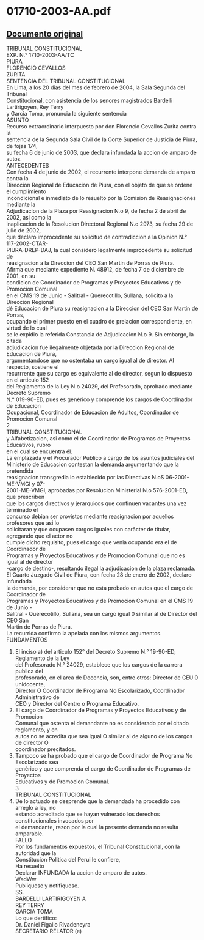 
01710-2003-AA.pdf
=================
  
[Documento original](https://tc.gob.pe/jurisprudencia/2004/01710-2003-AA.pdf)  
---  
TRIBUNAL CONSTITUCIONAL  
EXP. N.° 1710-2003-AA/TC  
PIURA  
FLORENCIO CEVALLOS  
ZURITA  
SENTENCIA DEL TRIBUNAL CONSTITUCIONAL  
En Lima, a los 20 dias del mes de febrero de 2004, la Sala Segunda del Tribunal  
Constitucional, con asistencia de los senores magistrados Bardelli Lartirigoyen, Rey Terry  
y Garcia Toma, pronuncia la siguiente sentencia  
ASUNTO  
Recurso extraordinario interpuesto por don Florencio Cevallos Zurita contra la  
sentencia de la Segunda Sala Civil de la Corte Superior de Justicia de Piura, de fojas 174,  
su fecha 6 de junio de 2003, que declara infundada la accion de amparo de autos.  
ANTECEDENTES  
Con fecha 4 de junio de 2002, el recurrente interpone demanda de amparo contra la  
Direccion Regional de Educacion de Piura, con el objeto de que se ordene el cumplimiento  
incondicional e inmediato de lo resuelto por la Comision de Reasignaciones mediante la  
Adjudicacion de la Plaza por Reasignacion N.o 9, de fecha 2 de abril de 2002, asi como la  
inaplicacion de la Resolucion Directoral Regional N.o 2973, su fecha 29 de julio de 2002,  
que declaro improcedente su solicitud de contradiccion a la Opinion N.° 117-2002-CTAR-  
PIURA-DREP-DAJ, la cual considero legalmente improcedente su solicitud de  
reasignacion a la Direccion del CEO San Martin de Porras de Piura.  
Afirma que mediante expediente N. 48912, de fecha 7 de diciembre de 2001, en su  
condicion de Coordinador de Programas y Proyectos Educativos y de Promocion Comunal  
en el CMS 19 de Junio - Salitral - Querecotillo, Sullana, solicito a la Direccion Regional  
dé Educacion de Piura su reasignacion a la Direccion del CEO San Martin de Porras,  
ocupando el primer puesto en el cuadro de prelacion correspondiente, en virtud de lo cual  
se le expidio la referida Constancia de Adjudicacion N.o 9. Sin embargo, la citada  
adjudicacion fue ilegalmente objetada por la Direccion Regional de Educacion de Piura,  
argumentandose que no ostentaba un cargo igual al de director. Al respecto, sostiene el  
recurrrente que su cargo es equivalente al de director, segun lo dispuesto en el articulo 152  
del Reglamento de la Ley N.o 24029, del Profesorado, aprobado mediante Decreto Supremo  
N.° 019-90-ED, pues es genérico y comprende los cargos de Coordinador de Educacion  
Ocupacional, Coordinador de Educacion de Adultos, Coordinador de Promocion Comunal  
2  
TRIBUNAL CONSTITUCIONAL  
y Alfabetizacion, asi como el de Coordinador de Programas de Proyectos Educativos, rubro  
en el cual se encuentra él.  
La emplazada y el Procurador Publico a cargo de los asuntos judiciales del  
Ministerio de Educacion contestan la demanda argumentando que la pretendida  
reasignacion transgredia lo establecido por las Directivas N.oS 06-2001-ME-VMGI y 07-  
2001-ME-VMGI, aprobadas por Resolucion Ministerial N.o 576-2001-ED, que prescriben  
que los cargos directivos y jerarquicos que continuen vacantes una vez terminado el  
concurso debian ser provistos mediante reasignacion por aquellos profesores que asi lo  
solicitaran y que ocupasen cargos iguales con carâcter de titular, agregando que el actor no  
cumple dicho requisito, pues el cargo que venia ocupando era el de Coordinador de  
Programas y Proyectos Educativos y de Promocion Comunal que no es igual al de director  
-cargo de destino-, resultando ilegal la adjudicacion de la plaza reclamada.  
El Cuarto Juzgado Civil de Piura, con fecha 28 de enero de 2002, declaro infundada  
la demanda, por considerar que no esta probado en autos que el cargo de Coordinador de  
Programas y Proyectos Educativos y de Promocion Comunal en el CMS 19 de Junio -  
Salitral - Querecotillo, Sullana, sea un cargo igual 0 similar al de Director del CEO San  
Martin de Porras de Piura.  
La recurrida confirmo la apelada con los mismos argumentos.  
FUNDAMENTOS  
1. El inciso a) del articulo 152° del Decreto Supremo N.° 19-90-ED, Reglamento de la Ley  
del Profesorado N.° 24029, establece que los cargos de la carrera publica del  
profesorado, en el area de Docencia, son, entre otros: Director de CEU 0 unidocente,  
Director O Coordinador de Programa No Escolarizado, Coordinador Administrativo de  
CEO y Director del Centro o Programa Educativo.  
2. El cargo de Coordinador de Programas y Proyectos Educativos y de Promocion  
Comunal que ostenta el demandante no es considerado por el citado reglamento, y en  
autos no se acredita que sea igual O similar al de alguno de los cargos de director O  
coordinador precitados.  
3. Tampoco se ha probado que el cargo de Coordinador de Programa No Escolarizado sea  
genérico y que comprenda el cargo de Coordinador de Programas de Proyectos  
Educativos y de Promocion Comunal.  
3  
TRIBUNAL CONSTITUCIONAL  
4. De lo actuado se desprende que la demandada ha procedido con arreglo a ley, no  
estando acreditado que se hayan vulnerado los derechos constitucionales invocados por  
el demandante, razon por la cual la presente demanda no resulta amparable.  
FALLO  
Por los fundamentos expuestos, el Tribunal Constitucional, con la autoridad que la  
Constitucion Politica del Perui le confiere,  
Ha resuelto  
Declarar INFUNDADA la accion de amparo de autos.  
WadWw  
Publiquese y notifiquese.  
SS.  
BARDELLI LARTIRIGOYEN A  
REY TERRY  
GARCIA TOMA  
Lo que dertifico:  
Dr. Daniel Figallo Rivadeneyra  
SECRETARIO RELATOR (e)
